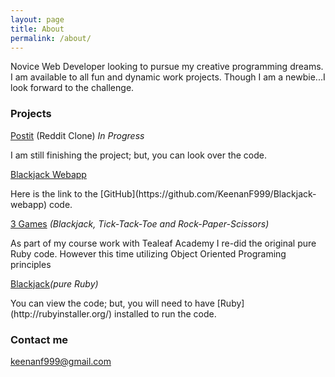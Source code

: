 ```yaml
---
layout: page
title: About
permalink: /about/
---
```


Novice Web Developer looking to pursue my creative programming dreams. I am available to all fun and dynamic work projects.  Though I am a newbie...I look forward to the challenge.

### Projects

[Postit](https://github.com/KeenanF999/postit-temp) (Reddit Clone) *In Progress*
<p>I am still finishing the project; but, you can look over the code.</p>

[Blackjack Webapp](https://frozen-beyond-9404.herokuapp.com/new_player)
<p>Here is the link to the [GitHub](https://github.com/KeenanF999/Blackjack-webapp) code.</p>

[3 Games](https://github.com/KeenanF999/TL_Week2-OOP) *(Blackjack, Tick-Tack-Toe and Rock-Paper-Scissors)*
<p>As part of my course work with Tealeaf Academy I re-did the original pure Ruby code.  However this time utilizing Object Oriented Programing principles</p>

[Blackjack](https://github.com/KeenanF999/TL_Week1-Blackjack)*(pure Ruby)*
<p>You can view the code; but, you will need to have [Ruby](http://rubyinstaller.org/) installed to run the code.</p>

### Contact me

[keenanf999@gmail.com](mailto:email@domain.com)
